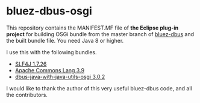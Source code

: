 # bluez-dbus-osgi
This repository contains the MANIFEST.MF file of **the Eclipse plug-in project** for building OSGi bundle from the master branch of [bluez-dbus](https://github.com/hypfvieh/bluez-dbus) and the built bundle file. You need Java 8 or higher.

I use this with the following bundles.
- [SLF4J 1.7.26](https://www.slf4j.org/)
- [Apache Commons Lang 3.9](https://commons.apache.org/proper/commons-lang/)
- [dbus-java-with-java-utils-osgi 3.0.2](https://github.com/s5uishida/dbus-java-with-java-utils-osgi)

I would like to thank the author of this very useful bluez-dbus code, and all the contributors.
